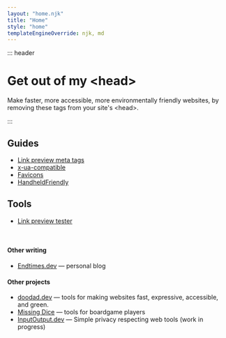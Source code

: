 ```yaml
---
layout: "home.njk"
title: "Home"
style: "home"
templateEngineOverride: njk, md
---
```


::: header

<h1><span class="highlight">Get out of my&nbsp;&lt;head&gt;</span></h1>

<p>
<span class="highlight">Make faster, more accessible, more environmentally friendly websites, by removing these tags from your site's&nbsp;&lt;head&gt;.</span>
</p>

::: 

<nav class="site-index">


<h2>Guides</h2>

* [Link preview meta tags](/link-preview-meta-tags/)
* [x-ua-compatible](/x-ua-compatible)
* [Favicons](/favicons)
* [HandheldFriendly](/handheld-friendly/)

<h2>Tools</h2>

* [Link preview tester](/link-preview-tester/)


</nav>

<br>

<footer>
    <h4>Other writing</h4>
    <ul>
        <li><a href="https://endtimes.dev/">Endtimes.dev</a> — personal blog</li>
    </ul>
    <h4>Other projects</h4>
    <ul>
        <li><a href="https://doodad.dev/">doodad.dev</a>  — tools for making websites fast, expressive, accessible, and green.</li>
        <li><a href="https://missingdice.com/">Missing Dice</a>  — tools for boardgame players</li>
        <li><a href="https://inputoutput.dev/">InputOutput.dev</a> — Simple privacy respecting web tools (work in progress)</li>
    </ul>
</footer>

<br>